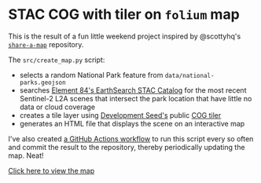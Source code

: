 # STAC COG with tiler on `folium` map

This is the result of a fun little weekend project inspired by @scottyhq's [`share-a-map`](https://github.com/scottyhq/share-a-map) repository.

The `src/create_map.py` script:

* selects a random National Park feature from `data/national-parks.geojson`
* searches [Element 84's EarthSearch STAC Catalog]("https://earth-search.aws.element84.com/v1") for the most recent Sentinel-2 L2A scenes that intersect the park location that have little no data or cloud coverage
* creates a tile layer using [Development Seed's](https://developmentseed.org/) public [COG tiler](https://cogeo.xyz/)
* generates an HTML file that displays the scene on an interactive map

I've also created [a GitHub Actions workflow](https://bmcandr.github.io/stac-tile-map/blob/main/.github/workflows/create_map.yml) to run this script every so often and commit the result to the repository, thereby periodically updating the map. Neat!

[Click here to view the map](https://bmcandr.github.io/stac-tile-map/map.html)
